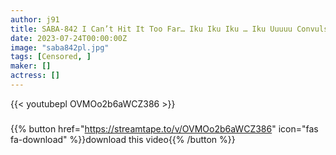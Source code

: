 ```yaml
---
author: j91
title: SABA-842 I Can’t Hit It Too Far… Iku Iku Iku … Iku Uuuuu Convulsions Shrimp Convulsions The More The Vagina Is Alive Pooni Piston SEX X BEST Carefully Selected Amateur Beauties Bareback Fucking Creampie 50 Consecutive Shots 300 Minutes! !
date: 2023-07-24T00:00:00Z
image: "saba842pl.jpg"
tags: [Censored, ]
maker: []
actress: []
---
```



{{< youtubepl OVMOo2b6aWCZ386 >}}
###

{{% button href="https://streamtape.to/v/OVMOo2b6aWCZ386" icon="fas fa-download" %}}download this video{{% /button %}}
